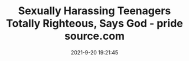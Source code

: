 ---
"title": "Sexually Harassing Teenagers Totally Righteous, Says God - pride source.com"
"date": "2021-9-20 19:21:45"
"feed_name": "GOOGLENEWSCONSTRUCTION"
"feed_website": "https://news.google.com/search?q=construction%2Bincident&hl=en-US&gl=US&ceid=US:en"
"feed_rss": "https://news.google.com/rss/search?q=construction%2Bincident&hl=en-US&gl=US&ceid=US:en"
"link": "https://pridesource.com/article/sexually-harassing-teenagers-totally-righteous-says-god/"
"file": "_posts/2021-1-1-915aa81e93154da65b39d62d8f6560d9d827abc4.md"
"accident": "0"
"drilling": "0"
"dead": "0"
"injured": "0"
---